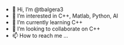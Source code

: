 - 👋 Hi, I’m @tbalgera3
- 👀 I’m interested in C++, Matlab, Python, AI
- 🌱 I’m currently learning C++
- 💞️ I’m looking to collaborate on C++
- 📫 How to reach me ...

<!---
tbalgera3/tbalgera3 is a ✨ special ✨ repository because its `README.md` (this file) appears on your GitHub profile.
You can click the Preview link to take a look at your changes.
--->
